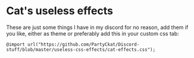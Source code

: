 # Cat's useless effects
These are just some things I have in my discord for no reason, add them if you like, either as theme or preferably add this in your custom css tab:

`@import url("https://github.com/PartyCkat/Discord-stuff/blob/master/useless-css-effects/cat-effects.css");`